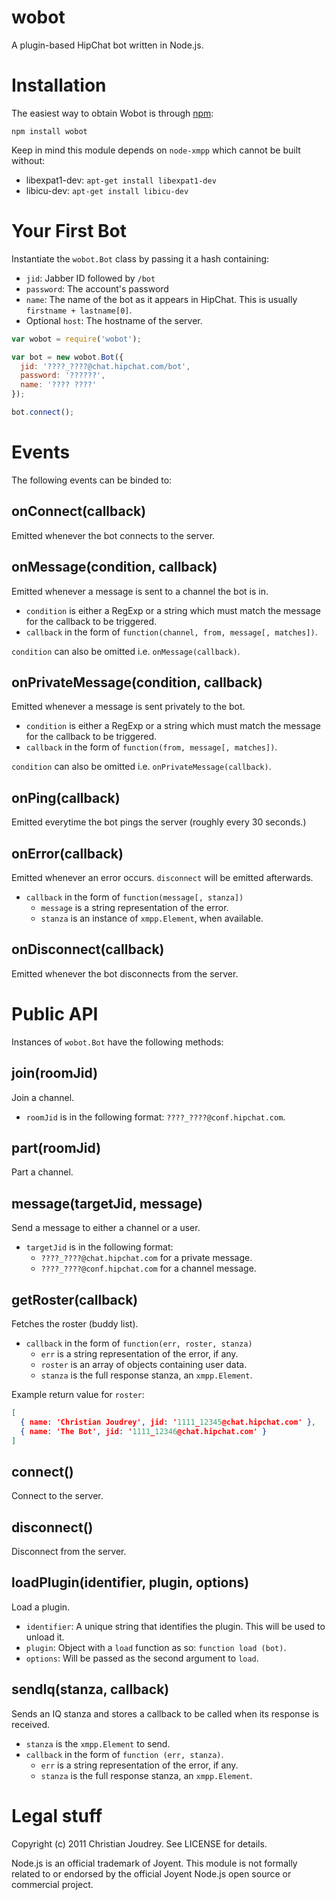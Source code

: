 # wobot

A plugin-based HipChat bot written in Node.js.

# Installation

The easiest way to obtain Wobot is through [npm](http://npmjs.org/):

    npm install wobot

Keep in mind this module depends on `node-xmpp` which cannot be built without:

 - libexpat1-dev: `apt-get install libexpat1-dev`
 - libicu-dev: `apt-get install libicu-dev`

# Your First Bot

Instantiate the `wobot.Bot` class by passing it a hash containing:

  - `jid`: Jabber ID followed by `/bot`
  - `password`: The account's password
  - `name`: The name of the bot as it appears in HipChat. This is usually `firstname + lastname[0]`.
  - Optional `host`: The hostname of the server.

```javascript
var wobot = require('wobot');

var bot = new wobot.Bot({
  jid: '????_????@chat.hipchat.com/bot',
  password: '??????',
  name: '???? ????'
});

bot.connect();
```

# Events

The following events can be binded to:

## onConnect(callback)
Emitted whenever the bot connects to the server.

## onMessage(condition, callback)
Emitted whenever a message is sent to a channel the bot is in.

 - `condition` is either a RegExp or a string which must match the message for the callback to be triggered.
 - `callback` in the form of `function(channel, from, message[, matches])`.

`condition` can also be omitted i.e. `onMessage(callback)`.

## onPrivateMessage(condition, callback)
Emitted whenever a message is sent privately to the bot.

 - `condition` is either a RegExp or a string which must match the message for the callback to be triggered.
 - `callback` in the form of `function(from, message[, matches])`.

`condition` can also be omitted i.e. `onPrivateMessage(callback)`.

## onPing(callback)
Emitted everytime the bot pings the server (roughly every 30 seconds.)

## onError(callback)
Emitted whenever an error occurs. `disconnect` will be emitted afterwards.

 - `callback` in the form of `function(message[, stanza])`
   - `message` is a string representation of the error.
   - `stanza` is an instance of `xmpp.Element`, when available.

## onDisconnect(callback)
Emitted whenever the bot disconnects from the server.

# Public API

Instances of `wobot.Bot` have the following methods:

## join(roomJid)
Join a channel.

 - `roomJid` is in the following format: `????_????@conf.hipchat.com`.

## part(roomJid)
Part a channel.

## message(targetJid, message)
Send a message to either a channel or a user.

 - `targetJid` is in the following format:
   - `????_????@chat.hipchat.com` for a private message.
   - `????_????@conf.hipchat.com` for a channel message.

## getRoster(callback)

Fetches the roster (buddy list).

 - `callback` in the form of `function(err, roster, stanza)`
   - `err` is a string representation of the error, if any.
   - `roster` is an array of objects containing user data.
   - `stanza` is the full response stanza, an `xmpp.Element`.

Example return value for `roster`:

```json
[
  { name: 'Christian Joudrey', jid: '1111_12345@chat.hipchat.com' },
  { name: 'The Bot', jid: '1111_12346@chat.hipchat.com' }
]
```

## connect()
Connect to the server.

## disconnect()
Disconnect from the server.

## loadPlugin(identifier, plugin, options)
Load a plugin.

 - `identifier`: A unique string that identifies the plugin. This will be used to unload it.
 - `plugin`: Object with a `load` function as so: `function load (bot)`.
 - `options`: Will be passed as the second argument to `load`.

## sendIq(stanza, callback)

Sends an IQ stanza and stores a callback to be called when its response is received.

 - `stanza` is the `xmpp.Element` to send.
 - `callback` in the form of `function (err, stanza)`.
   - `err` is a string representation of the error, if any.
   - `stanza` is the full response stanza, an `xmpp.Element`.

# Legal stuff

Copyright (c) 2011 Christian Joudrey. See LICENSE for details.

Node.js is an official trademark of Joyent. This module is not formally related to or endorsed by the official Joyent Node.js open source or commercial project.
